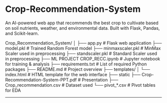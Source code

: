 # Crop-Recommendation-System
An AI-powered web app that recommends the best crop to cultivate based on soil nutrients, weather, and environmental data. Built with Flask, Pandas, and Scikit-learn.

Crop_Recommendation_System/
│
├── app.py # Flask web application
├── model.pkl # Trained Random Forest model
├── minmaxscaler.pkl # MinMax Scaler used in preprocessing
├── standscaler.pkl # Standard Scaler used in preprocessing
├── ML PROJECT CROP_RECC.ipynb # Jupyter notebook for training & analysis
├── requirements.txt # List of required Python packages
├── README.md # Project overview 
├── templates/
│ └── index.html # HTML template for the web interface
├── static
├── Crop-Recommendation-System-PPT.pdf # Presentation
├── Crop_recommendation.csv # Dataset used
└── pivot_*.csv # Pivot tables for EDA

---


